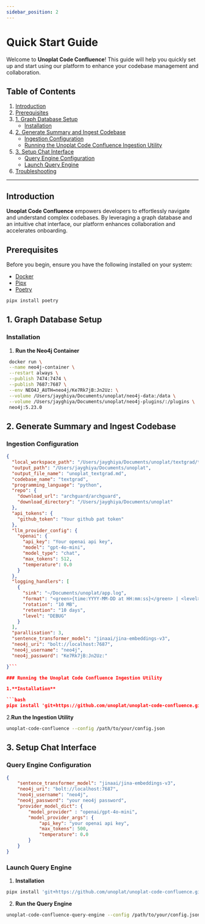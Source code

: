 ```yaml
---
sidebar_position: 2
---
```


# Quick Start Guide

Welcome to **Unoplat Code Confluence**! This guide will help you quickly set up and start using our platform to enhance your codebase management and collaboration.

## Table of Contents

1. [Introduction](#introduction)
2. [Prerequisites](#prerequisites)
3. [1. Graph Database Setup](#1-graph-database-setup)
   - [Installation](#installation)
4. [2. Generate Summary and Ingest Codebase](#2-generate-summary-and-ingest-codebase)
   - [Ingestion Configuration](#ingestion-configuration)
   - [Running the Unoplat Code Confluence Ingestion Utility](#running-the-unoplat-code-confluence-ingestion-utility)
5. [3. Setup Chat Interface](#3-setup-chat-interface)
   - [Query Engine Configuration](#query-engine-configuration)
   - [Launch Query Engine](#launch-query-engine)
6. [Troubleshooting](#troubleshooting)



---

## Introduction

**Unoplat Code Confluence** empowers developers to effortlessly navigate and understand complex codebases. By leveraging a graph database and an intuitive chat interface, our platform enhances collaboration and accelerates onboarding.

## Prerequisites

Before you begin, ensure you have the following installed on your system:

- [Docker](https://www.docker.com/get-started) 
- [Pipx](https://github.com/pypa/pipx) 
- [Poetry](https://python-poetry.org/) 

```bash
pipx install poetry
```

## 1. Graph Database Setup

### Installation

1. **Run the Neo4j Container**

  ```bash
   docker run \
   --name neo4j-container \
   --restart always \
   --publish 7474:7474 \
   --publish 7687:7687 \
   --env NEO4J_AUTH=neo4j/Ke7Rk7jB:Jn2Uz: \
   --volume /Users/jayghiya/Documents/unoplat/neo4j-data:/data \
   --volume /Users/jayghiya/Documents/unoplat/neo4j-plugins/:/plugins \
   neo4j:5.23.0
```


## 2. Generate Summary and Ingest Codebase

### Ingestion Configuration

```json
{
  "local_workspace_path": "/Users/jayghiya/Documents/unoplat/textgrad/textgrad",
  "output_path": "/Users/jayghiya/Documents/unoplat",
  "output_file_name": "unoplat_textgrad.md",
  "codebase_name": "textgrad",
  "programming_language": "python",
  "repo": {
    "download_url": "archguard/archguard",
    "download_directory": "/Users/jayghiya/Documents/unoplat"
  },
  "api_tokens": {
    "github_token": "Your github pat token"
  },
  "llm_provider_config": {
    "openai": {
      "api_key": "Your openai api key",
      "model": "gpt-4o-mini",
      "model_type": "chat",
      "max_tokens": 512,
      "temperature": 0.0
    }
  },
  "logging_handlers": [
    {
      "sink": "~/Documents/unoplat/app.log",
      "format": "<green>{time:YYYY-MM-DD at HH:mm:ss}</green> | <level>{level}</level> | <cyan>{name}</cyan>:<cyan>{function}</cyan>:<cyan>{line}</cyan> | <magenta>{thread.name}</magenta> - <level>{message}</level>",
      "rotation": "10 MB",
      "retention": "10 days",
      "level": "DEBUG"
    }
  ],
  "parallisation": 3,
  "sentence_transformer_model": "jinaai/jina-embeddings-v3",
  "neo4j_uri": "bolt://localhost:7687",
  "neo4j_username": "neo4j",
  "neo4j_password": "Ke7Rk7jB:Jn2Uz:"

}```

### Running the Unoplat Code Confluence Ingestion Utility

1.**Installation**

```bash
pipx install 'git+https://github.com/unoplat/unoplat-code-confluence.git@main#subdirectory=unoplat-code-confluence'
```

2.**Run the Ingestion Utility**

```bash
unoplat-code-confluence --config /path/to/your/config.json
```


## 3. Setup Chat Interface

### Query Engine Configuration

```json
{
    "sentence_transformer_model": "jinaai/jina-embeddings-v3",
    "neo4j_uri": "bolt://localhost:7687",
    "neo4j_username": "neo4j",
    "neo4j_password": "your neo4j password",
    "provider_model_dict": {
        "model_provider" : "openai/gpt-4o-mini",
        "model_provider_args": {
            "api_key": "your openai api key",
            "max_tokens": 500,
            "temperature": 0.0
        }
    }
}
```

### Launch Query Engine

1. **Installation**

```bash
pipx install 'git+https://github.com/unoplat/unoplat-code-confluence.git@main#subdirectory=unoplat-code-confluence-query-engine'
```

2. **Run the Query Engine**

```bash
unoplat-code-confluence-query-engine --config /path/to/your/config.json
```